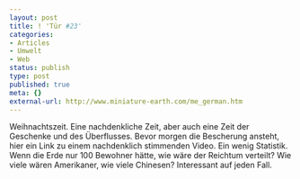 ```yaml
---
layout: post
title: ! 'Tür #23'
categories:
- Articles
- Umwelt
- Web
status: publish
type: post
published: true
meta: {}
external-url: http://www.miniature-earth.com/me_german.htm
---
```

Weihnachtszeit. Eine nachdenkliche Zeit, aber auch eine Zeit der Geschenke und des Überflusses. Bevor morgen die Bescherung ansteht, hier ein Link zu einem nachdenklich stimmenden Video. Ein wenig Statistik. Wenn die Erde nur 100 Bewohner hätte, wie wäre der Reichtum verteilt? Wie viele wären Amerikaner, wie viele Chinesen? Interessant auf jeden Fall.

